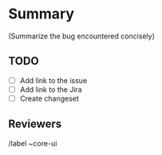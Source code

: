 # Summary

(Summarize the bug encountered concisely)

## TODO

- [ ] Add link to the issue
- [ ] Add link to the Jira
- [ ] Create changeset

## Reviewers

<!-- Uncomment reviewers when MR is ready @duhem-s @core/core-ui -->

/label ~core-ui
